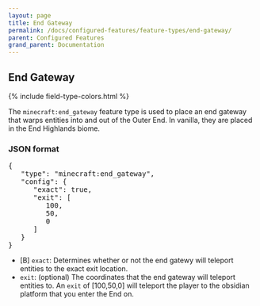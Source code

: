 ```yaml
---
layout: page
title: End Gateway
permalink: /docs/configured-features/feature-types/end-gateway/
parent: Configured Features
grand_parent: Documentation
---
```


## End Gateway

<head>
    {% include field-type-colors.html %}
</head>

The `minecraft:end_gateway` feature type is used to place an end gateway that warps entities into and out of the Outer End. In vanilla, they are placed in the End Highlands biome.

### JSON format

<pre>
{
   "type": "minecraft:end_gateway",
   "config": {
      "exact": true,
      "exit": [
         100,
         50,
         0
      ]
   }
}
</pre>

* <span bool>[B]</span> `exact`: Determines whether or not the end gatewy will teleport entities to the exact exit location.
* `exit`: (optional) The coordinates that the end gateway will teleport entities to. An `exit` of [100,50,0] will teleport the player to the obsidian platform that you enter the End on.